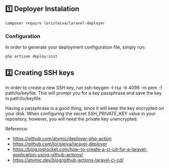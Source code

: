 ## 1️⃣ Deployer Instalation

```bash
composer require lorisleiva/laravel-deployer
```

### Configuration
In order to generate your deployment configuration file, simply run:

```bash
php artisan deploy:init
```

## 2️⃣ Creating SSH keys
In order to create a new SSH key, run ssh-keygen -t rsa -b 4096 -m pem -f path/to/keyfile. This will prompt you for a key passphrase and save the key in path/to/keyfile.

Having a passphrase is a good thing, since it will keep the key encrypted on your disk. When configuring the secret SSH_PRIVATE_KEY value in your repository, however, you will need the private key unencrypted.

Reference:
- https://github.com/atymic/deployer-php-action
- https://github.com/lorisleiva/laravel-deployer
- https://blog.logrocket.com/how-to-create-a-ci-cd-for-a-laravel-application-using-github-actions/
- https://atymic.dev/blog/github-actions-laravel-ci-cd/

